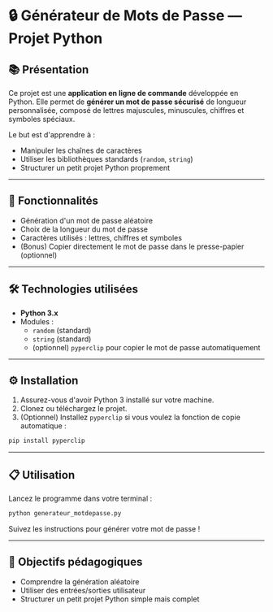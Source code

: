 # 🔒 Générateur de Mots de Passe — Projet Python

## 📚 Présentation

Ce projet est une **application en ligne de commande** développée en Python.
Elle permet de **générer un mot de passe sécurisé** de longueur personnalisée, composé de lettres majuscules, minuscules, chiffres et symboles spéciaux.

Le but est d'apprendre à :
- Manipuler les chaînes de caractères
- Utiliser les bibliothèques standards (`random`, `string`)
- Structurer un petit projet Python proprement

---

## 🚀 Fonctionnalités

- Génération d'un mot de passe aléatoire
- Choix de la longueur du mot de passe
- Caractères utilisés : lettres, chiffres et symboles
- (Bonus) Copier directement le mot de passe dans le presse-papier (optionnel)

---

## 🛠️ Technologies utilisées

- **Python 3.x**
- Modules :
  - `random` (standard)
  - `string` (standard)
  - (optionnel) `pyperclip` pour copier le mot de passe automatiquement

---

## ⚙️ Installation

1. Assurez-vous d'avoir Python 3 installé sur votre machine.
2. Clonez ou téléchargez le projet.
3. (Optionnel) Installez `pyperclip` si vous voulez la fonction de copie automatique :

```bash
pip install pyperclip
```

---

## 📋 Utilisation

Lancez le programme dans votre terminal :

```bash
python generateur_motdepasse.py
```

Suivez les instructions pour générer votre mot de passe !

---

## 🌟 Objectifs pédagogiques

- Comprendre la génération aléatoire
- Utiliser des entrées/sorties utilisateur
- Structurer un petit projet Python simple mais complet

